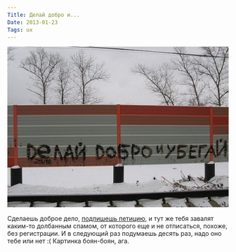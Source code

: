 ```yaml
---
Title: Делай добро и...
Date: 2013-01-23
Tags: ux
---
```


![run-away.jpeg](images/run-away.jpeg)

Сделаешь доброе дело, [подпишешь петицию](https://www.change.org/ru/%D0%BF%D0%B5%D1%82%D0%B8%D1%86%D0%B8%D0%B8/%D0%B3%D1%83%D0%B1%D0%B5%D1%80%D0%BD%D0%B0%D1%82%D0%BE%D1%80%D1%83-%D0%BF%D0%BE%D0%BB%D1%82%D0%B0%D0%B2%D1%87%D0%B5%D0%BD%D0%BA%D0%BE-%D0%B8-%D1%83%D0%BF%D1%80%D0%B0%D0%B2%D0%B4%D0%B5%D0%BB%D0%B0%D0%BC%D0%B8-%D0%BF%D1%80%D0%B5%D0%B7%D0%B8%D0%B4%D0%B5%D0%BD%D1%82%D0%B0-%D1%80%D1%84-%D0%BA%D0%BE%D0%B6%D0%B8%D0%BD%D1%83-%D0%BE%D1%81%D1%82%D0%B0%D0%BD%D0%BE%D0%B2%D0%B8%D1%82%D0%B5-%D0%BF%D0%B5%D1%80%D0%B5%D0%B4%D0%B0%D1%87%D1%83-%D0%B1%D0%BE%D0%BB%D1%8C%D0%BD%D0%B8%D1%86%D1%8B-no31-%D0%B2%D1%8B%D1%81%D1%88%D0%B5%D0%BC%D1%83-%D0%B8-%D0%B0%D1%80%D0%B1%D0%B8%D1%82%D1%80%D0%B0%D0%B6%D0%BD%D0%BE%D0%BC%D1%83-%D1%81%D1%83%D0%B4%D1%83-%D0%B1%D0%BE%D0%BB%D1%8C%D0%BD%D0%B8%D1%86%D0%B031), и тут же тебя завалят каким-то долбанным спамом, от которого еще и не отписаться, похоже, без регистрации. И в следующий раз подумаешь десять раз, надо оно тебе или нет :(
Картинка боян-боян, ага.